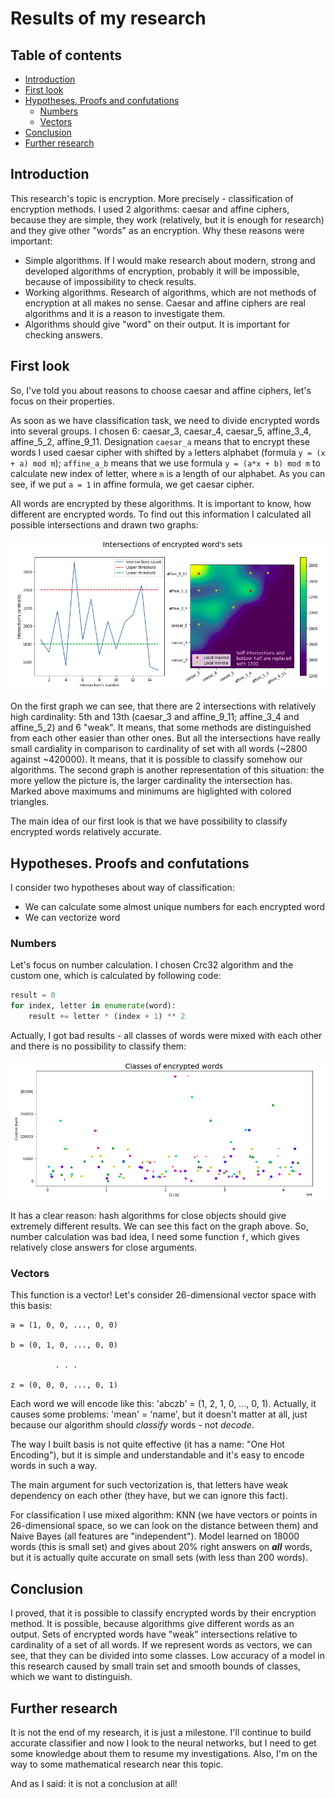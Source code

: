 # Results of my research

[intersections]: ./img/intersections.png
[classes]: ./img/classes.png

## Table of contents

- [Introduction](#Introduction)
- [First look](#First-look)
- [Hypotheses. Proofs and confutations](#Hypotheses-proofs-and-confutations)
  - [Numbers](#Numbers)
  - [Vectors](#Vectors)
- [Conclusion](#Conclusion)
- [Further research](#Further-research)

## Introduction

This research's topic is encryption. More precisely - classification of encryption methods. I used 2 algorithms: caesar and affine ciphers, because 
they are simple, they work (relatively, but it is enough for research) and they give other "words" as an encryption. Why these reasons were 
important:

- Simple algorithms. If I would make research about modern, strong and developed algorithms of encryption, probably it will be impossible, 
because of impossibility to check results.
- Working algorithms. Research of algorithms, which are not methods of encryption at all makes no sense. Caesar and affine ciphers are real 
algorithms and it is a reason to investigate them.
- Algorithms should give "word" on their output. It is important for checking answers.

## First look

So, I've told you about reasons to choose caesar and affine ciphers, let's focus on their properties.

As soon as we have classification task, we need to divide encrypted words into several groups. I chosen 6: caesar_3, caesar_4, caesar_5, 
affine_3_4, affine_5_2, affine_9_11. Designation `caesar_a` means that to encrypt these words I used caesar cipher with shifted by `a` letters 
alphabet (formula `y = (x + a) mod m`); `affine_a_b` means that we use formula `y = (a*x + b) mod m` to calculate new index of letter, where `m` 
is a length of our alphabet. As you can see, if we put `a = 1` in affine formula, we get caesar cipher.

All words are encrypted by these algorithms. It is important to know, how different are encrypted words. To find out this information I calculated 
all possible intersections and drawn two graphs:

![intersections][]

On the first graph we can see, that there are 2 intersections with relatively high cardinality: 5th and 13th (caesar_3 and affine_9_11; affine_3_4 
and affine_5_2) and 6 "weak". It means, that some methods are distinguished from each other easier than other ones. But all the 
intersections have really small cardiality in comparison to cardinality of set with all words (~2800 against ~420000). It means, that it is 
possible to classify somehow our algorithms.
The second graph is another representation of this situation: the more yellow the picture is, the larger cardinality the intersection has. Marked 
above maximums and minimums are higlighted with colored triangles.

The main idea of our first look is that we have possibility to classify encrypted words relatively accurate.

## Hypotheses. Proofs and confutations

I consider two hypotheses about way of classification:
- We can calculate some almost unique numbers for each encrypted word
- We can vectorize word

### Numbers

Let's focus on number calculation. I chosen Crc32 algorithm and the custom one, which is calculated by following code:
```python
result = 0
for index, letter in enumerate(word):
    result += letter * (index + 1) ** 2
```

Actually, I got bad results - all classes of words were mixed with each other and there is no possibility to classify them:

![classes][]

It has a clear reason: hash algorithms for close objects should give extremely different results. We can see this fact on the graph above. So, 
number calculation was bad idea, I need some function `f`, which gives relatively close answers for close arguments.

### Vectors

This function is a vector! Let's consider 26-dimensional vector space with this basis:
```
a = (1, 0, 0, ..., 0, 0)

b = (0, 1, 0, ..., 0, 0)

          . . .

z = (0, 0, 0, ..., 0, 1)
```

Each word we will encode like this: 'abczb' = (1, 2, 1, 0, ..., 0, 1). Actually, it causes some problems: 'mean' = 'name', but it doesn't matter 
at all, just because our algorithm should *classify* words - not *decode*.

The way I built basis is not quite effective (it has a name: "One Hot Encoding"), but it is simple and understandable and it's easy to encode 
words in such a way.

The main argument for such vectorization is, that letters have weak dependency on each other (they have, but we can ignore this fact).

For classification I use mixed algorithm: KNN (we have vectors or points in 26-dimensional space, so we can look on the distance between them) 
and Naive Bayes (all features are "independent"). Model learned on 18000 words (this is small set) and gives about 20% right answers on ***all*** 
words, but it is actually quite accurate on small sets (with less than 200 words).

## Conclusion

I proved, that it is possible to classify encrypted words by their encryption method. It is possible, because algorithms give different words as an 
output. Sets of encrypted words have "weak" intersections relative to cardinality of a set of all words. If we represent words as vectors, we can 
see, that they can be divided into some classes. Low accuracy of a model in this research caused by small train set and smooth bounds of classes, 
which we want to distinguish.

## Further research

It is not the end of my research, it is just a milestone. I'll continue to build accurate classifier and now I look to the neural networks, but I 
need to get some knowledge about them to resume my investigations. Also, I'm on the way to some mathematical research near this topic.

And as I said: it is not a conclusion at all!
